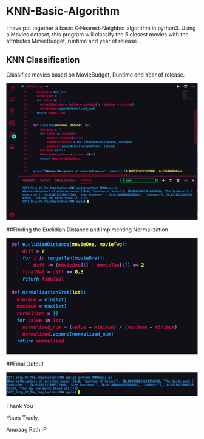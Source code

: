 # KNN-Basic-Algorithm
I have put together a basic K-Nearest-Neighbor algorithm in python3. Using a Movies dataset, this program will classify the 5 closest movies with the attributes MovieBudget, runtime and year of release.

## KNN Classification
Classifies movies based on MovieBudget, Runtime and Year of release.

![KNN](/img/3.png)

##Finding the Euclidian Distance and implmenting Normalization

![euclidDistanceNormalization](/img/2.png)

##Final Output

![outputClassification](/img/1.png)

Thank You


Yours Truely,

Anuraag Rath :P
